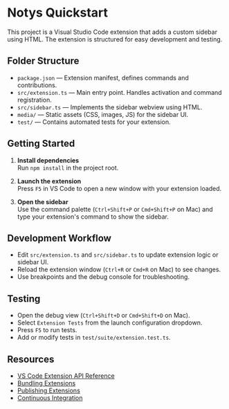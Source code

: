 # Notys Quickstart

This project is a Visual Studio Code extension that adds a custom sidebar using HTML. The extension is structured for easy development and testing.

## Folder Structure

- `package.json` — Extension manifest, defines commands and contributions.
- `src/extension.ts` — Main entry point. Handles activation and command registration.
- `src/sidebar.ts` — Implements the sidebar webview using HTML.
- `media/` — Static assets (CSS, images, JS) for the sidebar UI.
- `test/` — Contains automated tests for your extension.

## Getting Started

1. **Install dependencies**  
   Run `npm install` in the project root.

2. **Launch the extension**  
   Press `F5` in VS Code to open a new window with your extension loaded.

3. **Open the sidebar**  
   Use the command palette (`Ctrl+Shift+P` or `Cmd+Shift+P` on Mac) and type your extension's command to show the sidebar.

## Development Workflow

- Edit `src/extension.ts` and `src/sidebar.ts` to update extension logic or sidebar UI.
- Reload the extension window (`Ctrl+R` or `Cmd+R` on Mac) to see changes.
- Use breakpoints and the debug console for troubleshooting.

## Testing

- Open the debug view (`Ctrl+Shift+D` or `Cmd+Shift+D` on Mac).
- Select `Extension Tests` from the launch configuration dropdown.
- Press `F5` to run tests.
- Add or modify tests in `test/suite/extension.test.ts`.

## Resources

- [VS Code Extension API Reference](https://code.visualstudio.com/api)
- [Bundling Extensions](https://code.visualstudio.com/api/working-with-extensions/bundling-extension)
- [Publishing Extensions](https://code.visualstudio.com/api/working-with-extensions/publishing-extension)
- [Continuous Integration](https://code.visualstudio.com/api/working-with-extensions/continuous-integration)
